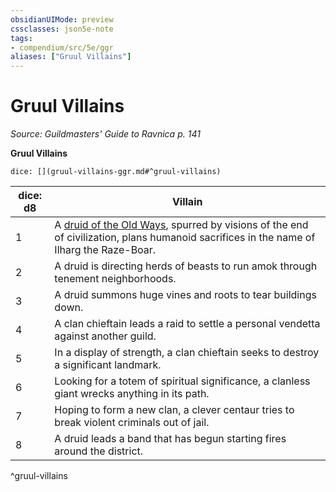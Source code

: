 ```yaml
---
obsidianUIMode: preview
cssclasses: json5e-note
tags:
- compendium/src/5e/ggr
aliases: ["Gruul Villains"]
---
```

# Gruul Villains
*Source: Guildmasters' Guide to Ravnica p. 141* 

**Gruul Villains**

`dice: [](gruul-villains-ggr.md#^gruul-villains)`

| dice: d8 | Villain |
|----------|---------|
| 1 | A [druid of the Old Ways](2-Mechanics/CLI/bestiary/humanoid/druid-of-the-old-ways-ggr.md), spurred by visions of the end of civilization, plans humanoid sacrifices in the name of Ilharg the Raze-Boar. |
| 2 | A druid is directing herds of beasts to run amok through tenement neighborhoods. |
| 3 | A druid summons huge vines and roots to tear buildings down. |
| 4 | A clan chieftain leads a raid to settle a personal vendetta against another guild. |
| 5 | In a display of strength, a clan chieftain seeks to destroy a significant landmark. |
| 6 | Looking for a totem of spiritual significance, a clanless giant wrecks anything in its path. |
| 7 | Hoping to form a new clan, a clever centaur tries to break violent criminals out of jail. |
| 8 | A druid leads a band that has begun starting fires around the district. |
^gruul-villains